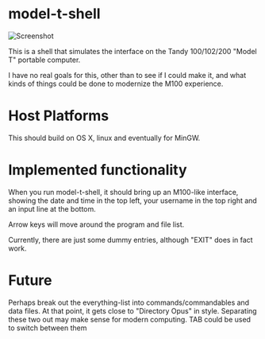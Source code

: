 model-t-shell
=============

![Screenshot](http://umlautllama.com/rand/model-t-shell_001.png "Screenshot")


This is a shell that simulates the interface on the Tandy 100/102/200
"Model T" portable computer.

I have no real goals for this, other than to see if I could make it, 
and what kinds of things could be done to modernize the M100 experience.

# Host Platforms

This should build on OS X, linux and eventually for MinGW.

# Implemented functionality

When you run model-t-shell, it should bring up an M100-like interface, showing
the date and time in the top left, your username in the top right and an 
input line at the bottom.

Arrow keys will move around the program and file list.

Currently, there are just some dummy entries, although "EXIT" does
in fact work.

# Future

Perhaps break out the everything-list into commands/commandables
and data files. At that point, it gets close to "Directory Opus"
in style.  Separating these two out may make sense for modern 
computing.  TAB could be used to switch between them
